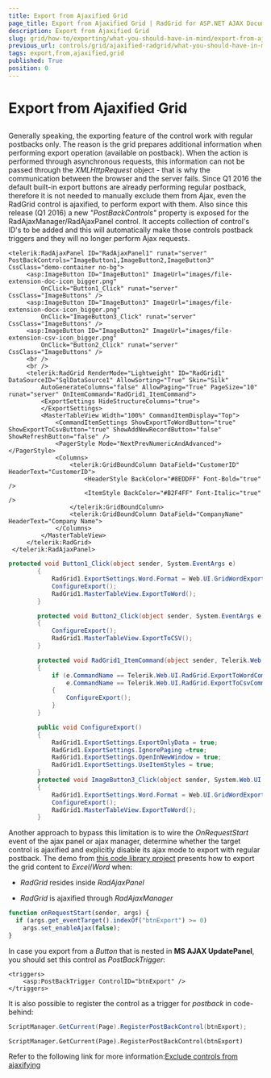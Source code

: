 ```yaml
---
title: Export from Ajaxified Grid
page_title: Export from Ajaxified Grid | RadGrid for ASP.NET AJAX Documentation
description: Export from Ajaxified Grid
slug: grid/how-to/exporting/what-you-should-have-in-mind/export-from-ajaxified-grid
previous_url: controls/grid/ajaxified-radgrid/what-you-should-have-in-mind/export-from-ajaxified-grid
tags: export,from,ajaxified,grid
published: True
position: 0
---
```


# Export from Ajaxified Grid



##

Generally speaking, the exporting feature of the control work with regular postbacks only. The reason is the grid prepares additional information when performing export operation (available on postback). When the action is performed through asynchronous requests, this information can not be passed through the *XMLHttpRequest* object - that is why the communication between the browser and the server fails.
Since Q1 2016 the default built-in export buttons are already performing regular postback, therefore it is not needed to manually exclude them from Ajax, even the RadGrid control is ajaxified, to perform export with them.
Also since this release (Q1 2016) a new *"PostBackControls"* property is exposed for the RadAjaxManager/RadAjaxPanel control. It accepts collection of control's ID's to be added and this will automatically make those controls postback triggers and they will no longer perform Ajax requests.
````ASP.NET
<telerik:RadAjaxPanel ID="RadAjaxPanel1" runat="server" PostBackControls="ImageButton1,ImageButton2,ImageButton3" CssClass="demo-container no-bg">
     <asp:ImageButton ID="ImageButton1" ImageUrl="images/file-extension-doc-icon_bigger.png"
         OnClick="Button1_Click" runat="server" CssClass="ImageButtons" />
     <asp:ImageButton ID="ImageButton3" ImageUrl="images/file-extension-docx-icon_bigger.png"
         OnClick="ImageButton3_Click" runat="server" CssClass="ImageButtons" />
     <asp:ImageButton ID="ImageButton2" ImageUrl="images/file-extension-csv-icon_bigger.png"
         OnClick="Button2_Click" runat="server" CssClass="ImageButtons" />
     <br />
     <br />
     <telerik:RadGrid RenderMode="Lightweight" ID="RadGrid1" DataSourceID="SqlDataSource1" AllowSorting="True" Skin="Silk"
         AutoGenerateColumns="false" AllowPaging="True" PageSize="10" runat="server" OnItemCommand="RadGrid1_ItemCommand">
         <ExportSettings HideStructureColumns="true">
         </ExportSettings>
         <MasterTableView Width="100%" CommandItemDisplay="Top">
             <CommandItemSettings ShowExportToWordButton="true" ShowExportToCsvButton="true" ShowAddNewRecordButton="false" ShowRefreshButton="false" />
             <PagerStyle Mode="NextPrevNumericAndAdvanced"></PagerStyle>
             <Columns>
                 <telerik:GridBoundColumn DataField="CustomerID" HeaderText="CustomerID">
                     <HeaderStyle BackColor="#8EDDFF" Font-Bold="true" />
                     <ItemStyle BackColor="#B2F4FF" Font-Italic="true" />
                 </telerik:GridBoundColumn>
                 <telerik:GridBoundColumn DataField="CompanyName" HeaderText="Company Name">
             </Columns>        
         </MasterTableView>
     </telerik:RadGrid>
 </telerik:RadAjaxPanel>
````
````C#
protected void Button1_Click(object sender, System.EventArgs e)
        {
            RadGrid1.ExportSettings.Word.Format = Web.UI.GridWordExportFormat.Html;
            ConfigureExport();
            RadGrid1.MasterTableView.ExportToWord();
        }

        protected void Button2_Click(object sender, System.EventArgs e)
        {
            ConfigureExport();
            RadGrid1.MasterTableView.ExportToCSV();
        }

        protected void RadGrid1_ItemCommand(object sender, Telerik.Web.UI.GridCommandEventArgs e)
        {
            if (e.CommandName == Telerik.Web.UI.RadGrid.ExportToWordCommandName ||
                e.CommandName == Telerik.Web.UI.RadGrid.ExportToCsvCommandName)
            {
                ConfigureExport();
            }
        }

        public void ConfigureExport()
        {
            RadGrid1.ExportSettings.ExportOnlyData = true;
            RadGrid1.ExportSettings.IgnorePaging =true;
            RadGrid1.ExportSettings.OpenInNewWindow = true;
            RadGrid1.ExportSettings.UseItemStyles = true;
        }
        protected void ImageButton3_Click(object sender, System.Web.UI.ImageClickEventArgs e)
        {
            RadGrid1.ExportSettings.Word.Format = Web.UI.GridWordExportFormat.Docx;
            ConfigureExport();
            RadGrid1.MasterTableView.ExportToWord();
        }      
````

Another approach to bypass this limitation is to wire the *OnRequestStart* event of the ajax panel or ajax manager, determine whether the target control is ajaxified and explicitly disable its ajax mode to export with regular postback. The demo from [this code library project](https://www.telerik.com/support/code-library/export-radgrid-content-to-excel-word-csv-pdf-with-ajax-enabled) presents how to export the grid content to *Excel*/*Word* when:

* *RadGrid* resides inside *RadAjaxPanel*

* *RadGrid* is ajaxified through *RadAjaxManager*

````JavaScript
function onRequestStart(sender, args) {
  if (args.get_eventTarget().indexOf("btnExport") >= 0)
    args.set_enableAjax(false);
}
````


In case you export from a *Button* that is nested in **MS AJAX UpdatePanel**, you should set this control as *PostBackTrigger*:

````ASP.NET
<triggers>         
    <asp:PostBackTrigger ControlID="btnExport" />
</triggers>
````



It is also possible to register the control as a trigger for *postback* in code-behind:

````C#
ScriptManager.GetCurrent(Page).RegisterPostBackControl(btnExport);          
````



````VB
ScriptManager.GetCurrent(Page).RegisterPostBackControl(btnExport)          
````



Refer to the following link for more information:[Exclude controls from ajaxifying](https://www.telerik.com/help/aspnet-ajax/ajxexclude.html)
